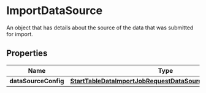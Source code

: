 

# ImportDataSource

An object that has details about the source of the data that was submitted for import.

## Properties

| Name | Type | Description | Notes |
|------------ | ------------- | ------------- | -------------|
|**dataSourceConfig** | [**StartTableDataImportJobRequestDataSourceDataSourceConfig**](StartTableDataImportJobRequestDataSourceDataSourceConfig.md) |  |  |




